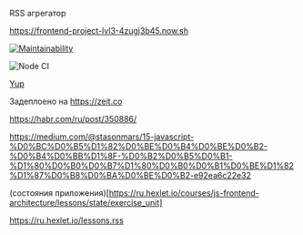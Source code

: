 RSS агрегатор

https://frontend-project-lvl3-4zugj3b45.now.sh

[![Maintainability](https://api.codeclimate.com/v1/badges/ae8d92bfef8afc83ce64/maintainability)](https://codeclimate.com/github/NickKrsk/frontend-project-lvl3/maintainability)

![Node CI](https://github.com/NickKrsk/frontend-project-lvl3/workflows/Node%20CI/badge.svg)


[Yup](https://medium.com/@arkadyt/how-does-yup-addmethod-work-creating-custom-validation-functions-with-yup-8fddb71a5470)










Задеплоено на https://zeit.co

https://habr.com/ru/post/350886/

https://medium.com/@stasonmars/15-javascript-%D0%BC%D0%B5%D1%82%D0%BE%D0%B4%D0%BE%D0%B2-%D0%B4%D0%BB%D1%8F-%D0%B2%D0%B5%D0%B1-%D1%80%D0%B0%D0%B7%D1%80%D0%B0%D0%B1%D0%BE%D1%82%D1%87%D0%B8%D0%BA%D0%BE%D0%B2-e92ea6c22e32

(состояния приложения)[https://ru.hexlet.io/courses/js-frontend-architecture/lessons/state/exercise_unit]

https://ru.hexlet.io/lessons.rss
